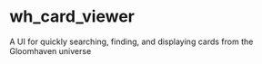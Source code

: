 # wh_card_viewer

A UI for quickly searching, finding, and displaying cards from the Gloomhaven universe
